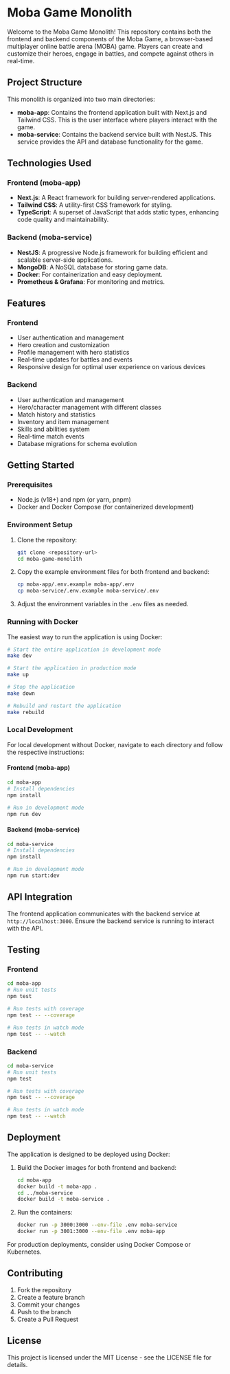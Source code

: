 # Moba Game Monolith

Welcome to the Moba Game Monolith! This repository contains both the frontend and backend components of the Moba Game, a browser-based multiplayer online battle arena (MOBA) game. Players can create and customize their heroes, engage in battles, and compete against others in real-time.

## Project Structure

This monolith is organized into two main directories:

- **moba-app**: Contains the frontend application built with Next.js and Tailwind CSS. This is the user interface where players interact with the game.
- **moba-service**: Contains the backend service built with NestJS. This service provides the API and database functionality for the game.

## Technologies Used

### Frontend (moba-app)
- **Next.js**: A React framework for building server-rendered applications.
- **Tailwind CSS**: A utility-first CSS framework for styling.
- **TypeScript**: A superset of JavaScript that adds static types, enhancing code quality and maintainability.

### Backend (moba-service)
- **NestJS**: A progressive Node.js framework for building efficient and scalable server-side applications.
- **MongoDB**: A NoSQL database for storing game data.
- **Docker**: For containerization and easy deployment.
- **Prometheus & Grafana**: For monitoring and metrics.

## Features

### Frontend
- User authentication and management
- Hero creation and customization
- Profile management with hero statistics
- Real-time updates for battles and events
- Responsive design for optimal user experience on various devices

### Backend
- User authentication and management
- Hero/character management with different classes
- Match history and statistics
- Inventory and item management
- Skills and abilities system
- Real-time match events
- Database migrations for schema evolution

## Getting Started

### Prerequisites

- Node.js (v18+) and npm (or yarn, pnpm)
- Docker and Docker Compose (for containerized development)

### Environment Setup

1. Clone the repository:
   ```bash
   git clone <repository-url>
   cd moba-game-monolith
   ```

2. Copy the example environment files for both frontend and backend:
   ```bash
   cp moba-app/.env.example moba-app/.env
   cp moba-service/.env.example moba-service/.env
   ```

3. Adjust the environment variables in the `.env` files as needed.

### Running with Docker

The easiest way to run the application is using Docker:

```bash
# Start the entire application in development mode
make dev

# Start the application in production mode
make up

# Stop the application
make down

# Rebuild and restart the application
make rebuild
```

### Local Development

For local development without Docker, navigate to each directory and follow the respective instructions:

#### Frontend (moba-app)

```bash
cd moba-app
# Install dependencies
npm install

# Run in development mode
npm run dev
```

#### Backend (moba-service)

```bash
cd moba-service
# Install dependencies
npm install

# Run in development mode
npm run start:dev
```

## API Integration

The frontend application communicates with the backend service at `http://localhost:3000`. Ensure the backend service is running to interact with the API.

## Testing

### Frontend

```bash
cd moba-app
# Run unit tests
npm test

# Run tests with coverage
npm test -- --coverage

# Run tests in watch mode
npm test -- --watch
```

### Backend

```bash
cd moba-service
# Run unit tests
npm test

# Run tests with coverage
npm test -- --coverage

# Run tests in watch mode
npm test -- --watch
```

## Deployment

The application is designed to be deployed using Docker:

1. Build the Docker images for both frontend and backend:
   ```bash
   cd moba-app
   docker build -t moba-app .
   cd ../moba-service
   docker build -t moba-service .
   ```

2. Run the containers:
   ```bash
   docker run -p 3000:3000 --env-file .env moba-service
   docker run -p 3001:3000 --env-file .env moba-app
   ```

For production deployments, consider using Docker Compose or Kubernetes.

## Contributing

1. Fork the repository
2. Create a feature branch
3. Commit your changes
4. Push to the branch
5. Create a Pull Request

## License

This project is licensed under the MIT License - see the LICENSE file for details.